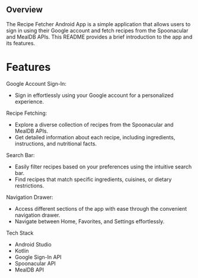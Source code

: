 ## Overview

The Recipe Fetcher Android App is a simple application that allows users to sign in using their Google account and fetch recipes from the Spoonacular and MealDB APIs. This README provides a brief introduction to the app and its features.

# Features
Google Account Sign-In:
- Sign in effortlessly using your Google account for a personalized experience.

Recipe Fetching:
- Explore a diverse collection of recipes from the Spoonacular and MealDB APIs.
- Get detailed information about each recipe, including ingredients, instructions, and nutritional facts.

Search Bar:
- Easily filter recipes based on your preferences using the intuitive search bar.
- Find recipes that match specific ingredients, cuisines, or dietary restrictions.

Navigation Drawer:
- Access different sections of the app with ease through the convenient navigation drawer.
- Navigate between Home, Favorites, and Settings effortlessly.

Tech Stack
- Android Studio
- Kotlin
- Google Sign-In API
- Spoonacular API
- MealDB API

